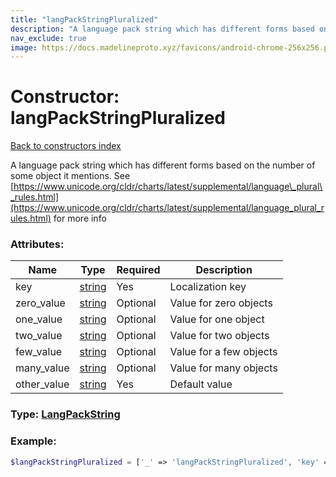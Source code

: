 ```yaml
---
title: "langPackStringPluralized"
description: "A language pack string which has different forms based on the number of some object it mentions. See https://www.unicode.org/cldr/charts/latest/supplemental/language_plural_rules.html for more info"
nav_exclude: true
image: https://docs.madelineproto.xyz/favicons/android-chrome-256x256.png
---
```

# Constructor: langPackStringPluralized  
[Back to constructors index](index.md)



A language pack string which has different forms based on the number of some object it mentions. See [https://www.unicode.org/cldr/charts/latest/supplemental/language\_plural\_rules.html](https://www.unicode.org/cldr/charts/latest/supplemental/language_plural_rules.html) for more info

### Attributes:

| Name     |    Type       | Required | Description |
|----------|---------------|----------|-------------|
|key|[string](../types/string.md) | Yes|Localization key|
|zero\_value|[string](../types/string.md) | Optional|Value for zero objects|
|one\_value|[string](../types/string.md) | Optional|Value for one object|
|two\_value|[string](../types/string.md) | Optional|Value for two objects|
|few\_value|[string](../types/string.md) | Optional|Value for a few objects|
|many\_value|[string](../types/string.md) | Optional|Value for many objects|
|other\_value|[string](../types/string.md) | Yes|Default value|



### Type: [LangPackString](../types/LangPackString.md)


### Example:

```php
$langPackStringPluralized = ['_' => 'langPackStringPluralized', 'key' => 'string', 'zero_value' => 'string', 'one_value' => 'string', 'two_value' => 'string', 'few_value' => 'string', 'many_value' => 'string', 'other_value' => 'string'];
```  
